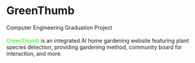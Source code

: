 # GreenThumb
Computer Engineering Graduation Project <br><br>
<span style="color: #00FF00">GreenThumb</span> is an integrated AI home gardening website
featuring plant species detection, providing gardening method, community board for interaction, and more.


